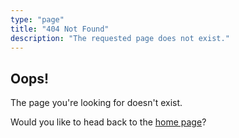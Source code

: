 ```yaml
---
type: "page"
title: "404 Not Found"
description: "The requested page does not exist."
---
```


## Oops!

The page you're looking for doesn't exist.

Would you like to head back to the [home page](/)?